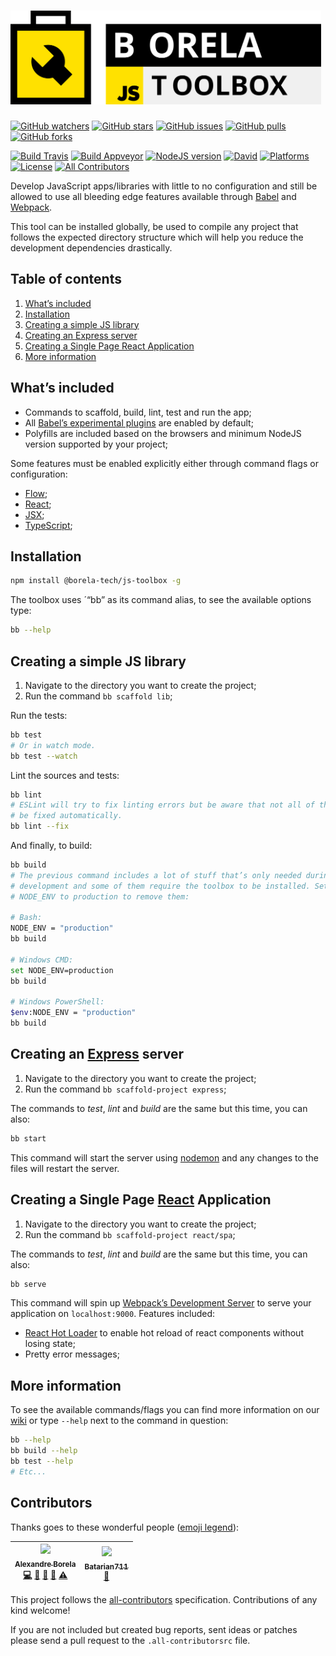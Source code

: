 <h1><img src="art/full-logo.svg" alt="borela-js-toolbox" height="150px"></h1>

[![GitHub watchers](https://img.shields.io/github/watchers/borela-tech/js-toolbox.svg?style=social)][watchers]
[![GitHub stars](https://img.shields.io/github/stars/borela-tech/js-toolbox.svg?style=social)][stars]
[![GitHub issues](https://img.shields.io/github/issues/borela-tech/js-toolbox.svg?style=social)][issues]
[![GitHub pulls](https://img.shields.io/github/issues-pr/borela-tech/js-toolbox.svg?style=social)][pulls]
[![GitHub forks](https://img.shields.io/github/forks/borela-tech/js-toolbox.svg?style=social)][forks]

[![Build Travis](https://img.shields.io/travis/borela-tech/js-toolbox.svg?style=flat-square&label=linux%20%26%20osx)][travis-build]
[![Build Appveyor](https://img.shields.io/appveyor/ci/borela/js-toolbox/master.svg?style=flat-square&label=windows)][appveyor-build]
[![NodeJS version](https://img.shields.io/badge/nodejs-%E2%89%A58.9-orange.svg?style=flat-square)][nodejs]
[![David](https://img.shields.io/david/borela-tech/js-toolbox.svg?style=flat-square)][david-dm]
[![Platforms](https://img.shields.io/badge/platforms-Windows%20%7C%20Linux%20%7C%20OSX-ff4081.svg?style=flat-square)][toolbox]
[![License](https://img.shields.io/badge/license-Apache%202.0-ba68c8.svg?style=flat-square)][toolbox]
[![All Contributors](https://img.shields.io/badge/all_contributors-2-orange.svg?style=flat-square)](#contributors)

Develop JavaScript apps/libraries with little to no configuration and still be
allowed to use all bleeding edge features available through  [Babel][babel] and
[Webpack][webpack].

This tool can be installed globally, be used to compile any project that follows
the expected directory structure which will help you reduce the development
dependencies drastically.

## Table of contents

1. [What’s included](#whats-included)
2. [Installation](#installation)
3. [Creating a simple JS library](#creating-a-simple-js-library)
4. [Creating an Express server](#Creating-an-express-server)
5. [Creating a Single Page React Application](#creating-a-single-page-react-application)
6. [More information](#more-information)

## What’s included

* Commands to scaffold, build, lint, test and run the app;
* All [Babel’s experimental plugins][experimental-plugins] are enabled by
  default;
* Polyfills are included based on the browsers and minimum NodeJS version
  supported by your project;

Some features must be enabled explicitly either through command flags or
configuration:

* [Flow][flow];
* [React][react];
* [JSX][jsx];
* [TypeScript][typescript];

## Installation

```sh
npm install @borela-tech/js-toolbox -g
```

The toolbox uses ´“bb” as its command alias, to see the available options
type:

```sh
bb --help
```

## Creating a simple JS library

1. Navigate to the directory you want to create the project;
2. Run the command `bb scaffold lib`;

Run the tests:

```sh
bb test
# Or in watch mode.
bb test --watch
```

Lint the sources and tests:

```sh
bb lint
# ESLint will try to fix linting errors but be aware that not all of them can
# be fixed automatically.
bb lint --fix
```

And finally, to build:

```sh
bb build
# The previous command includes a lot of stuff that’s only needed during
# development and some of them require the toolbox to be installed. Set
# NODE_ENV to production to remove them:

# Bash:
NODE_ENV = "production"
bb build

# Windows CMD:
set NODE_ENV=production
bb build

# Windows PowerShell:
$env:NODE_ENV = "production"
bb build
```

## Creating an [Express][express] server

1. Navigate to the directory you want to create the project;
2. Run the command `bb scaffold-project express`;

The commands to *test*, *lint* and *build* are the same but this time, you can
also:

```sh
bb start
```

This command will start the server using [nodemon][nodemon] and any changes to
the files will restart the server.

## Creating a Single Page [React][react] Application

1. Navigate to the directory you want to create the project;
2. Run the command `bb scaffold-project react/spa`;

The commands to *test*, *lint* and *build* are the same but this time, you can
also:

```sh
bb serve
```

This command will spin up [Webpack’s Development Server][webpack-dev-server] to
serve your application on `localhost:9000`. Features included:

* [React Hot Loader][react-hot-loader] to enable hot reload of react components
  without losing state;
* Pretty error messages;

## More information

To see the available commands/flags you can find more information on our
[wiki][wiki] or type `--help` next to the command in question:

```sh
bb --help
bb build --help
bb test --help
# Etc...
```

## Contributors

Thanks goes to these wonderful people ([emoji legend][emoji-legend]):

<!-- ALL-CONTRIBUTORS-LIST:START - Do not remove or modify this section -->
<!-- prettier-ignore -->
| [<img src="https://avatars3.githubusercontent.com/u/11317458?v=4" width="100px;"/><br /><sub><b>Alexandre Borela</b></sub>](https://github.com/borela)<br />[💻](https://github.com/borela-tech/js-toolbox/commits?author=borela "Code") [🎨](#design-borela "Design") [📖](https://github.com/borela-tech/js-toolbox/commits?author=borela "Documentation") [👀](#review-borela "Reviewed Pull Requests") [⚠️](https://github.com/borela-tech/js-toolbox/commits?author=borela "Tests") | [<img src="https://avatars3.githubusercontent.com/u/41051393?v=4" width="100px;"/><br /><sub><b>Batarian711</b></sub>](https://github.com/Batarian711)<br />[🎨](#design-Batarian711 "Design") |
| :---: | :---: |
<!-- ALL-CONTRIBUTORS-LIST:END -->

This project follows the [all-contributors][all-contributors] specification.
Contributions of any kind welcome!

If you are not included but created bug reports, sent ideas or patches please
send a pull request to the `.all-contributorsrc` file.

[forks]: //github.com/borela-tech/js-toolbox/network/members
[issues]: //github.com/borela-tech/js-toolbox/issues
[pulls]: //github.com/borela-tech/js-toolbox/pulls
[stars]: //github.com/borela-tech/js-toolbox/stargazers
[watchers]: //github.com/borela-tech/js-toolbox/watchers
[wiki]: //github.com/borela-tech/js-toolbox/wiki

[babel]: //babeljs.io
[express]: //expressjs.com/
[flow]: //flow.org
[jsx]: //facebook.github.io/jsx/
[nodejs]: //nodejs.org
[nodemon]: //nodemon.io
[react]: //reactjs.org
[react-hot-loader]: //github.com/gaearon/react-hot-loader
[toolbox]: //github.com/borela-tech/js-toolbox
[typescript]: //www.typescriptlang.org
[webpack]: //webpack.js.org

[all-contributors]: //github.com/kentcdodds/all-contributors
[appveyor-build]: //ci.appveyor.com/project/borela/js-toolbox
[david-dm]: //david-dm.org/borela-tech/js-toolbox
[emoji-legend]: //github.com/kentcdodds/all-contributors#emoji-key
[experimental-plugins]: //babeljs.io/docs/en/plugins#experimental
[travis-build]: //travis-ci.org/borela-tech/js-toolbox
[webpack-dev-server]: //webpack.js.org/configuration/dev-server/
